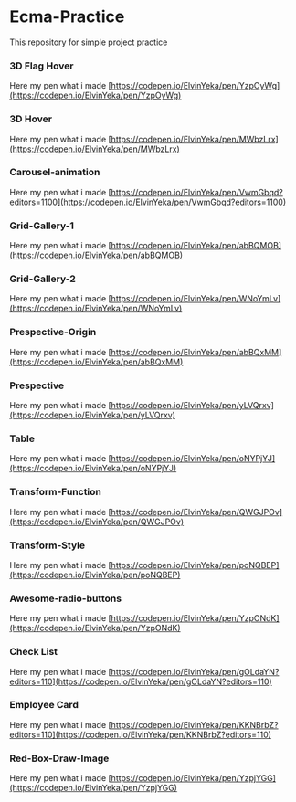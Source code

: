 # Ecma-Practice
 This repository for simple project practice
 
  ### 3D Flag Hover
  Here my pen what i made [https://codepen.io/ElvinYeka/pen/YzpOyWg](https://codepen.io/ElvinYeka/pen/YzpOyWg) 
  
  ### 3D Hover
  Here my pen what i made [https://codepen.io/ElvinYeka/pen/MWbzLrx](https://codepen.io/ElvinYeka/pen/MWbzLrx) 
  
  ### Carousel-animation
  Here my pen what i made [https://codepen.io/ElvinYeka/pen/VwmGbqd?editors=1100](https://codepen.io/ElvinYeka/pen/VwmGbqd?editors=1100) 
  
  ### Grid-Gallery-1
  Here my pen what i made [https://codepen.io/ElvinYeka/pen/abBQMOB](https://codepen.io/ElvinYeka/pen/abBQMOB) 
  
  ### Grid-Gallery-2
  Here my pen what i made [https://codepen.io/ElvinYeka/pen/WNoYmLv](https://codepen.io/ElvinYeka/pen/WNoYmLv) 
  
  ### Prespective-Origin
  Here my pen what i made [https://codepen.io/ElvinYeka/pen/abBQxMM](https://codepen.io/ElvinYeka/pen/abBQxMM) 
  
  ### Prespective
  Here my pen what i made [https://codepen.io/ElvinYeka/pen/yLVQrxv](https://codepen.io/ElvinYeka/pen/yLVQrxv) 
  
  ### Table
  Here my pen what i made [https://codepen.io/ElvinYeka/pen/oNYPjYJ](https://codepen.io/ElvinYeka/pen/oNYPjYJ) 
  
   ### Transform-Function
  Here my pen what i made [https://codepen.io/ElvinYeka/pen/QWGJPOv](https://codepen.io/ElvinYeka/pen/QWGJPOv)
  
  ### Transform-Style
  Here my pen what i made [https://codepen.io/ElvinYeka/pen/poNQBEP](https://codepen.io/ElvinYeka/pen/poNQBEP) 
 
  
 ### Awesome-radio-buttons
 Here my pen what i made [https://codepen.io/ElvinYeka/pen/YzpONdK](https://codepen.io/ElvinYeka/pen/YzpONdK) 
 
 ### Check List
 Here my pen what i made [https://codepen.io/ElvinYeka/pen/gOLdaYN?editors=110](https://codepen.io/ElvinYeka/pen/gOLdaYN?editors=110) 

 
 ### Employee Card
Here my pen what i made [https://codepen.io/ElvinYeka/pen/KKNBrbZ?editors=110](https://codepen.io/ElvinYeka/pen/KKNBrbZ?editors=110) 
 
### Red-Box-Draw-Image
Here my pen what i made [https://codepen.io/ElvinYeka/pen/YzpjYGG](https://codepen.io/ElvinYeka/pen/YzpjYGG) 
